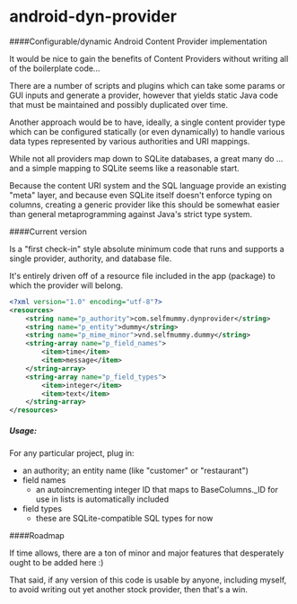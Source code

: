android-dyn-provider
====================

####Configurable/dynamic Android Content Provider implementation

It would be nice to gain the benefits of Content Providers without writing all of the boilerplate code...

There are a number of scripts and plugins which can take some params or GUI inputs and generate a provider, however that yields static Java code that must be maintained and possibly duplicated over time.

Another approach would be to have, ideally, a single content provider type which can be configured statically (or even dynamically) to handle various data types represented by various authorities and URI mappings.

While not all providers map down to SQLite databases, a great many do ... and a simple mapping to SQLite seems like a reasonable start.

Because the content URI system and the SQL language provide an existing "meta" layer, and because even SQLite itself doesn't enforce typing on columns, creating a generic provider like this should be somewhat easier than general metaprogramming against Java's strict type system.

####Current version

Is a "first check-in" style absolute minimum code that runs and supports a single provider, authority, and database file.

It's entirely driven off of a resource file included in the app (package) to which the provider will belong.

```xml
<?xml version="1.0" encoding="utf-8"?>
<resources>  	    
    <string name="p_authority">com.selfmummy.dynprovider</string>
	<string name="p_entity">dummy</string>
	<string name="p_mime_minor">vnd.selfmummy.dummy</string>
	<string-array name="p_field_names">
	    <item>time</item>
	    <item>message</item>
	</string-array>
	<string-array name="p_field_types">
	    <item>integer</item>
	    <item>text</item>
	</string-array>
</resources>
```

##### Usage:

For any particular project, plug in: 

* an authority; an entity name (like "customer" or "restaurant")
* field names
	* an autoincrementing integer ID that maps to BaseColumns._ID for use in lists is automatically included
* field types 
	* these are SQLite-compatible SQL types for now

####Roadmap

If time allows, there are a ton of minor and major features that desperately ought to be added here :)

That said, if any version of this code is usable by anyone, including myself, to avoid writing out yet another stock provider, then that's a win.
